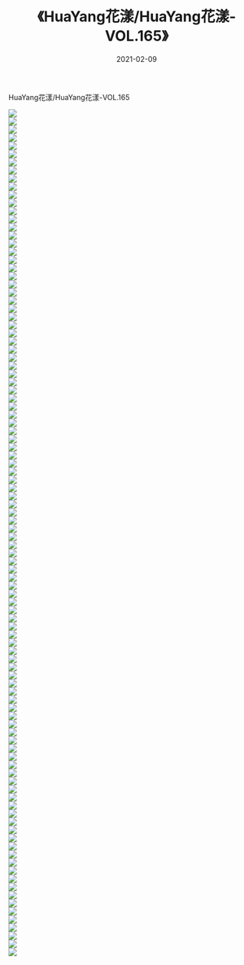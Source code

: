 ﻿---
layout: post
title:  《HuaYang花漾/HuaYang花漾-VOL.165》
date:   2021-02-09
img: http://pic.660000.xyz/1:/网络美图/2021/HuaYang花漾/HuaYang花漾-VOL.165/000.jpg
categories: [美女, 清纯, 唯美]
---

HuaYang花漾/HuaYang花漾-VOL.165

 ![](http://pic.660000.xyz/1:/网络美图/2021/HuaYang花漾/HuaYang花漾-VOL.165/001.jpg) <br>![](http://pic.660000.xyz/1:/网络美图/2021/HuaYang花漾/HuaYang花漾-VOL.165/002.jpg) <br>![](http://pic.660000.xyz/1:/网络美图/2021/HuaYang花漾/HuaYang花漾-VOL.165/003.jpg) <br>![](http://pic.660000.xyz/1:/网络美图/2021/HuaYang花漾/HuaYang花漾-VOL.165/004.jpg) <br>![](http://pic.660000.xyz/1:/网络美图/2021/HuaYang花漾/HuaYang花漾-VOL.165/005.jpg) <br>![](http://pic.660000.xyz/1:/网络美图/2021/HuaYang花漾/HuaYang花漾-VOL.165/006.jpg) <br>![](http://pic.660000.xyz/1:/网络美图/2021/HuaYang花漾/HuaYang花漾-VOL.165/007.jpg) <br>![](http://pic.660000.xyz/1:/网络美图/2021/HuaYang花漾/HuaYang花漾-VOL.165/008.jpg) <br>![](http://pic.660000.xyz/1:/网络美图/2021/HuaYang花漾/HuaYang花漾-VOL.165/009.jpg) <br>![](http://pic.660000.xyz/1:/网络美图/2021/HuaYang花漾/HuaYang花漾-VOL.165/010.jpg) <br>![](http://pic.660000.xyz/1:/网络美图/2021/HuaYang花漾/HuaYang花漾-VOL.165/011.jpg) <br>![](http://pic.660000.xyz/1:/网络美图/2021/HuaYang花漾/HuaYang花漾-VOL.165/012.jpg) <br>![](http://pic.660000.xyz/1:/网络美图/2021/HuaYang花漾/HuaYang花漾-VOL.165/013.jpg) <br>![](http://pic.660000.xyz/1:/网络美图/2021/HuaYang花漾/HuaYang花漾-VOL.165/014.jpg) <br>![](http://pic.660000.xyz/1:/网络美图/2021/HuaYang花漾/HuaYang花漾-VOL.165/015.jpg) <br>![](http://pic.660000.xyz/1:/网络美图/2021/HuaYang花漾/HuaYang花漾-VOL.165/016.jpg) <br>![](http://pic.660000.xyz/1:/网络美图/2021/HuaYang花漾/HuaYang花漾-VOL.165/017.jpg) <br>![](http://pic.660000.xyz/1:/网络美图/2021/HuaYang花漾/HuaYang花漾-VOL.165/018.jpg) <br>![](http://pic.660000.xyz/1:/网络美图/2021/HuaYang花漾/HuaYang花漾-VOL.165/019.jpg) <br>![](http://pic.660000.xyz/1:/网络美图/2021/HuaYang花漾/HuaYang花漾-VOL.165/020.jpg) <br>![](http://pic.660000.xyz/1:/网络美图/2021/HuaYang花漾/HuaYang花漾-VOL.165/021.jpg) <br>![](http://pic.660000.xyz/1:/网络美图/2021/HuaYang花漾/HuaYang花漾-VOL.165/022.jpg) <br>![](http://pic.660000.xyz/1:/网络美图/2021/HuaYang花漾/HuaYang花漾-VOL.165/023.jpg) <br>![](http://pic.660000.xyz/1:/网络美图/2021/HuaYang花漾/HuaYang花漾-VOL.165/024.jpg) <br>![](http://pic.660000.xyz/1:/网络美图/2021/HuaYang花漾/HuaYang花漾-VOL.165/025.jpg) <br>![](http://pic.660000.xyz/1:/网络美图/2021/HuaYang花漾/HuaYang花漾-VOL.165/026.jpg) <br>![](http://pic.660000.xyz/1:/网络美图/2021/HuaYang花漾/HuaYang花漾-VOL.165/027.jpg) <br>![](http://pic.660000.xyz/1:/网络美图/2021/HuaYang花漾/HuaYang花漾-VOL.165/028.jpg) <br>![](http://pic.660000.xyz/1:/网络美图/2021/HuaYang花漾/HuaYang花漾-VOL.165/029.jpg) <br>![](http://pic.660000.xyz/1:/网络美图/2021/HuaYang花漾/HuaYang花漾-VOL.165/030.jpg) <br>![](http://pic.660000.xyz/1:/网络美图/2021/HuaYang花漾/HuaYang花漾-VOL.165/031.jpg) <br>![](http://pic.660000.xyz/1:/网络美图/2021/HuaYang花漾/HuaYang花漾-VOL.165/032.jpg) <br>![](http://pic.660000.xyz/1:/网络美图/2021/HuaYang花漾/HuaYang花漾-VOL.165/033.jpg) <br>![](http://pic.660000.xyz/1:/网络美图/2021/HuaYang花漾/HuaYang花漾-VOL.165/034.jpg) <br>![](http://pic.660000.xyz/1:/网络美图/2021/HuaYang花漾/HuaYang花漾-VOL.165/035.jpg) <br>![](http://pic.660000.xyz/1:/网络美图/2021/HuaYang花漾/HuaYang花漾-VOL.165/036.jpg) <br>![](http://pic.660000.xyz/1:/网络美图/2021/HuaYang花漾/HuaYang花漾-VOL.165/037.jpg) <br>![](http://pic.660000.xyz/1:/网络美图/2021/HuaYang花漾/HuaYang花漾-VOL.165/038.jpg) <br>![](http://pic.660000.xyz/1:/网络美图/2021/HuaYang花漾/HuaYang花漾-VOL.165/039.jpg) <br>![](http://pic.660000.xyz/1:/网络美图/2021/HuaYang花漾/HuaYang花漾-VOL.165/040.jpg) <br>![](http://pic.660000.xyz/1:/网络美图/2021/HuaYang花漾/HuaYang花漾-VOL.165/041.jpg) <br>![](http://pic.660000.xyz/1:/网络美图/2021/HuaYang花漾/HuaYang花漾-VOL.165/042.jpg) <br>![](http://pic.660000.xyz/1:/网络美图/2021/HuaYang花漾/HuaYang花漾-VOL.165/043.jpg) <br>![](http://pic.660000.xyz/1:/网络美图/2021/HuaYang花漾/HuaYang花漾-VOL.165/044.jpg) <br>![](http://pic.660000.xyz/1:/网络美图/2021/HuaYang花漾/HuaYang花漾-VOL.165/045.jpg) <br>![](http://pic.660000.xyz/1:/网络美图/2021/HuaYang花漾/HuaYang花漾-VOL.165/046.jpg) <br>![](http://pic.660000.xyz/1:/网络美图/2021/HuaYang花漾/HuaYang花漾-VOL.165/047.jpg) <br>![](http://pic.660000.xyz/1:/网络美图/2021/HuaYang花漾/HuaYang花漾-VOL.165/048.jpg) <br>![](http://pic.660000.xyz/1:/网络美图/2021/HuaYang花漾/HuaYang花漾-VOL.165/049.jpg) <br>![](http://pic.660000.xyz/1:/网络美图/2021/HuaYang花漾/HuaYang花漾-VOL.165/050.jpg) <br>![](http://pic.660000.xyz/1:/网络美图/2021/HuaYang花漾/HuaYang花漾-VOL.165/051.jpg) <br>![](http://pic.660000.xyz/1:/网络美图/2021/HuaYang花漾/HuaYang花漾-VOL.165/052.jpg) <br>![](http://pic.660000.xyz/1:/网络美图/2021/HuaYang花漾/HuaYang花漾-VOL.165/053.jpg) <br>![](http://pic.660000.xyz/1:/网络美图/2021/HuaYang花漾/HuaYang花漾-VOL.165/054.jpg) <br>![](http://pic.660000.xyz/1:/网络美图/2021/HuaYang花漾/HuaYang花漾-VOL.165/055.jpg) <br>![](http://pic.660000.xyz/1:/网络美图/2021/HuaYang花漾/HuaYang花漾-VOL.165/056.jpg) <br>![](http://pic.660000.xyz/1:/网络美图/2021/HuaYang花漾/HuaYang花漾-VOL.165/057.jpg) <br>![](http://pic.660000.xyz/1:/网络美图/2021/HuaYang花漾/HuaYang花漾-VOL.165/058.jpg) <br>![](http://pic.660000.xyz/1:/网络美图/2021/HuaYang花漾/HuaYang花漾-VOL.165/059.jpg) <br>![](http://pic.660000.xyz/1:/网络美图/2021/HuaYang花漾/HuaYang花漾-VOL.165/060.jpg) <br>![](http://pic.660000.xyz/1:/网络美图/2021/HuaYang花漾/HuaYang花漾-VOL.165/061.jpg) <br>![](http://pic.660000.xyz/1:/网络美图/2021/HuaYang花漾/HuaYang花漾-VOL.165/062.jpg) <br>![](http://pic.660000.xyz/1:/网络美图/2021/HuaYang花漾/HuaYang花漾-VOL.165/063.jpg) <br>![](http://pic.660000.xyz/1:/网络美图/2021/HuaYang花漾/HuaYang花漾-VOL.165/064.jpg) <br>![](http://pic.660000.xyz/1:/网络美图/2021/HuaYang花漾/HuaYang花漾-VOL.165/065.jpg) <br>![](http://pic.660000.xyz/1:/网络美图/2021/HuaYang花漾/HuaYang花漾-VOL.165/066.jpg) <br>![](http://pic.660000.xyz/1:/网络美图/2021/HuaYang花漾/HuaYang花漾-VOL.165/067.jpg) <br>![](http://pic.660000.xyz/1:/网络美图/2021/HuaYang花漾/HuaYang花漾-VOL.165/068.jpg) <br>![](http://pic.660000.xyz/1:/网络美图/2021/HuaYang花漾/HuaYang花漾-VOL.165/069.jpg) <br>![](http://pic.660000.xyz/1:/网络美图/2021/HuaYang花漾/HuaYang花漾-VOL.165/070.jpg) <br>![](http://pic.660000.xyz/1:/网络美图/2021/HuaYang花漾/HuaYang花漾-VOL.165/071.jpg) <br>![](http://pic.660000.xyz/1:/网络美图/2021/HuaYang花漾/HuaYang花漾-VOL.165/072.jpg) <br>![](http://pic.660000.xyz/1:/网络美图/2021/HuaYang花漾/HuaYang花漾-VOL.165/073.jpg) <br>![](http://pic.660000.xyz/1:/网络美图/2021/HuaYang花漾/HuaYang花漾-VOL.165/074.jpg) <br>![](http://pic.660000.xyz/1:/网络美图/2021/HuaYang花漾/HuaYang花漾-VOL.165/075.jpg) <br>![](http://pic.660000.xyz/1:/网络美图/2021/HuaYang花漾/HuaYang花漾-VOL.165/076.jpg) <br>![](http://pic.660000.xyz/1:/网络美图/2021/HuaYang花漾/HuaYang花漾-VOL.165/077.jpg) <br>![](http://pic.660000.xyz/1:/网络美图/2021/HuaYang花漾/HuaYang花漾-VOL.165/078.jpg) <br>![](http://pic.660000.xyz/1:/网络美图/2021/HuaYang花漾/HuaYang花漾-VOL.165/079.jpg) <br>![](http://pic.660000.xyz/1:/网络美图/2021/HuaYang花漾/HuaYang花漾-VOL.165/080.jpg) <br>![](http://pic.660000.xyz/1:/网络美图/2021/HuaYang花漾/HuaYang花漾-VOL.165/081.jpg) <br>![](http://pic.660000.xyz/1:/网络美图/2021/HuaYang花漾/HuaYang花漾-VOL.165/082.jpg) <br>![](http://pic.660000.xyz/1:/网络美图/2021/HuaYang花漾/HuaYang花漾-VOL.165/083.jpg) <br>![](http://pic.660000.xyz/1:/网络美图/2021/HuaYang花漾/HuaYang花漾-VOL.165/084.jpg) <br>![](http://pic.660000.xyz/1:/网络美图/2021/HuaYang花漾/HuaYang花漾-VOL.165/085.jpg) <br>![](http://pic.660000.xyz/1:/网络美图/2021/HuaYang花漾/HuaYang花漾-VOL.165/086.jpg) <br>![](http://pic.660000.xyz/1:/网络美图/2021/HuaYang花漾/HuaYang花漾-VOL.165/087.jpg) <br>![](http://pic.660000.xyz/1:/网络美图/2021/HuaYang花漾/HuaYang花漾-VOL.165/088.jpg) <br>![](http://pic.660000.xyz/1:/网络美图/2021/HuaYang花漾/HuaYang花漾-VOL.165/089.jpg) <br>![](http://pic.660000.xyz/1:/网络美图/2021/HuaYang花漾/HuaYang花漾-VOL.165/090.jpg) <br>![](http://pic.660000.xyz/1:/网络美图/2021/HuaYang花漾/HuaYang花漾-VOL.165/091.jpg) <br>![](http://pic.660000.xyz/1:/网络美图/2021/HuaYang花漾/HuaYang花漾-VOL.165/092.jpg) <br>![](http://pic.660000.xyz/1:/网络美图/2021/HuaYang花漾/HuaYang花漾-VOL.165/093.jpg) <br>![](http://pic.660000.xyz/1:/网络美图/2021/HuaYang花漾/HuaYang花漾-VOL.165/094.jpg) <br>![](http://pic.660000.xyz/1:/网络美图/2021/HuaYang花漾/HuaYang花漾-VOL.165/095.jpg) <br>![](http://pic.660000.xyz/1:/网络美图/2021/HuaYang花漾/HuaYang花漾-VOL.165/096.jpg) <br>![](http://pic.660000.xyz/1:/网络美图/2021/HuaYang花漾/HuaYang花漾-VOL.165/097.jpg) <br>![](http://pic.660000.xyz/1:/网络美图/2021/HuaYang花漾/HuaYang花漾-VOL.165/098.jpg) <br>![](http://pic.660000.xyz/1:/网络美图/2021/HuaYang花漾/HuaYang花漾-VOL.165/099.jpg) <br>![](http://pic.660000.xyz/1:/网络美图/2021/HuaYang花漾/HuaYang花漾-VOL.165/100.jpg) <br>![](http://pic.660000.xyz/1:/网络美图/2021/HuaYang花漾/HuaYang花漾-VOL.165/101.jpg) <br>![](http://pic.660000.xyz/1:/网络美图/2021/HuaYang花漾/HuaYang花漾-VOL.165/102.jpg) <br>![](http://pic.660000.xyz/1:/网络美图/2021/HuaYang花漾/HuaYang花漾-VOL.165/103.jpg) <br>![](http://pic.660000.xyz/1:/网络美图/2021/HuaYang花漾/HuaYang花漾-VOL.165/104.jpg) <br>